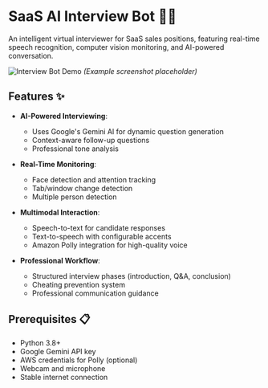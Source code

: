 # SaaS AI Interview Bot 🤖🎤

An intelligent virtual interviewer for SaaS sales positions, featuring real-time speech recognition, computer vision monitoring, and AI-powered conversation.

![Interview Bot Demo](demo.gif) *(Example screenshot placeholder)*

## Features ✨

- **AI-Powered Interviewing**:
  - Uses Google's Gemini AI for dynamic question generation
  - Context-aware follow-up questions
  - Professional tone analysis

- **Real-Time Monitoring**:
  - Face detection and attention tracking
  - Tab/window change detection
  - Multiple person detection

- **Multimodal Interaction**:
  - Speech-to-text for candidate responses
  - Text-to-speech with configurable accents
  - Amazon Polly integration for high-quality voice

- **Professional Workflow**:
  - Structured interview phases (introduction, Q&A, conclusion)
  - Cheating prevention system
  - Professional communication guidance

## Prerequisites 📋

- Python 3.8+
- Google Gemini API key
- AWS credentials for Polly (optional)
- Webcam and microphone
- Stable internet connection
